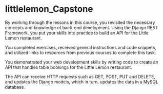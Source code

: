 # littlelemon_Capstone
By working through the lessons in this course, you revisited the necessary concepts and knowledge of back-end development. Using the Django REST Framework, you put your skills into practice to build an API for the Little Lemon restaurant.

You completed exercises, received general instructions and code snippets, and utilized links to resources from previous courses to complete this task.

You demonstrated your web development skills by writing code to create an API that handles table bookings for the Little Lemon restaurant.

The API can receive HTTP requests such as GET, POST, PUT and DELETE, and updates the Django models, which in turn, updates the data in a MySQL database.
